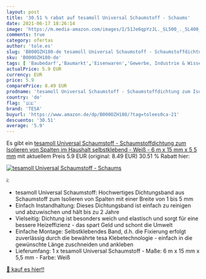 ```yaml
---
layout: post
title: '30.51 % rabat auf tesamoll Universal Schaumstoff - Schaums'
date: 2021-06-17 18:26:14
image: 'https://m.media-amazon.com/images/I/51Je6qpYzJL._SL500_._SL400_.jpg'
comments: true
category: ofertas
author: 'tole.es'
slug: 'B000OZH180-de tesamoll Universal Schaumstoff - Schaumstoffdichtung zum...'
sku: 'B000OZH180-de'
tags: [ 'Baubedarf','Baumarkt','Eisenwaren','Gewerbe, Industrie & Wissenschaft','Heizen & Kühlen','Türbeschläge & -schlösser','Türschwellen','Witterungsschutz','tesa', ]
actualPrice: 5.9 EUR
currency: EUR
price: 5.9
comparePrice: 8.49 EUR
prodname: 'tesamoll Universal Schaumstoff - Schaumstoffdichtung zum Isolieren von Spalten im Haushalt  selbstklebend - Weiß - 6 m x 15 mm x 5 5 mm'
country: 'de'
flag: '🇩🇪'
brand: 'TESA'
buyurl: 'https://www.amazon.de/dp/B000OZH180/?tag=tolees0ca-21'
descuento: '30.51'
average: '5.9'
---
```


Es gibt ein [tesamoll Universal Schaumstoff - Schaumstoffdichtung zum Isolieren von Spalten im Haushalt  selbstklebend - Weiß - 6 m x 15 mm x 5 5 mm](https://www.amazon.de/dp/B000OZH180/?tag=tolees0ca-21) mit aktuellem Preis 5.9 EUR (original: 8.49 EUR) 30.51 % Rabatt hier:

[![tesamoll Universal Schaumstoff - Schaums](https://m.media-amazon.com/images/I/51Je6qpYzJL._SL500_._SL400_.jpg)](https://www.amazon.de/dp/B000OZH180/?tag=tolees0ca-21)

ℹ️:

- tesamoll Universal Schaumstoff: Hochwertiges Dichtungsband aus Schaumstoff zum Isolieren von Spalten mit einer Breite von 1 bis 5 mm
- Einfach Instandhaltung: Dieses Dichtungsband ist einfach zu reinigen und abzuwischen und hält bis zu 2 Jahre
- Vielseitig: Dichtung ist besonders weich und elastisch und sorgt für eine bessere Heizeffizienz - das spart Geld und schont die Umwelt
- Einfache Montage: Selbstklebendes Band, d.h. die Fixierung erfolgt zuverlässig durch die bewährte tesa Klebetechnologie - einfach in die gewünschte Länge zuschneiden und ankleben
- Lieferumfang: 1 x tesamoll Universal Schaumstoff - Maße: 6 m x 15 mm x 5,5 mm - Farbe: Weiß

[🛒 kauf es hier!!](https://www.amazon.de/dp/B000OZH180/?tag=tolees0ca-21)
